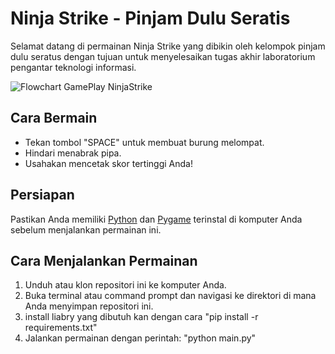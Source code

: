 # Ninja Strike - Pinjam Dulu Seratis

Selamat datang di permainan Ninja Strike yang dibikin oleh kelompok pinjam dulu seratus dengan tujuan untuk menyelesaikan tugas akhir laboratorium pengantar teknologi informasi.

![Flowchart GamePlay NinjaStrike](./asset/screenshot.png)

## Cara Bermain
- Tekan tombol "SPACE" untuk membuat burung melompat.
- Hindari menabrak pipa.
- Usahakan mencetak skor tertinggi Anda!

## Persiapan
Pastikan Anda memiliki [Python](https://www.python.org/downloads/) dan [Pygame](https://www.pygame.org/download.shtml) terinstal di komputer Anda sebelum menjalankan permainan ini.

## Cara Menjalankan Permainan
1. Unduh atau klon repositori ini ke komputer Anda.
2. Buka terminal atau command prompt dan navigasi ke direktori di mana Anda menyimpan repositori ini.
3. install liabry yang dibutuh kan dengan cara "pip install -r requirements.txt"
3. Jalankan permainan dengan perintah: "python main.py"
